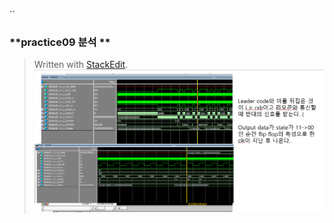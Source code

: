 
``

### **practice09 분석 **


> Written with [StackEdit](https://stackedit.io/).
![](https://github.com/minjichu/LogicDesign/blob/master/practice09/figure/캡처.PNG)
